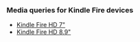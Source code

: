 ### Media queries for Kindle Fire devices

* [Kindle Fire HD 7"](media_queries_kindle_fire_hd_7.css)
* [Kindle Fire HD 8.9"](media_queries_kindle_fire_hd_8.9.css)
